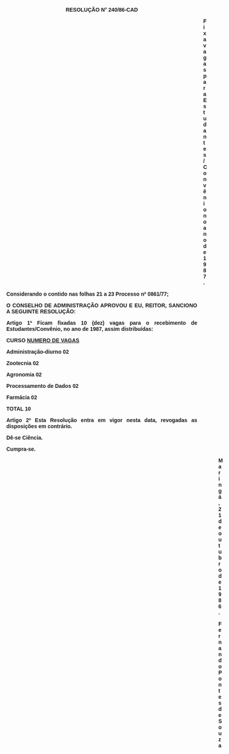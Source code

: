 <BODY>

<B><FONT FACE="Arial"><P ALIGN="CENTER">RESOLU&Ccedil;&Atilde;O N° 240/86-CAD</P>
<P ALIGN="CENTER"></P><DIR>
<DIR>
<DIR>
<DIR>
<DIR>
<DIR>
<DIR>
<DIR>
<DIR>
<DIR>
<DIR>
<DIR>
<DIR>

</B><P ALIGN="JUSTIFY">Fixa vagas para Estudantes/Conv&ecirc;nio no ano de 1987.</P></DIR>
</DIR>
</DIR>
</DIR>
</DIR>
</DIR>
</DIR>
</DIR>
</DIR>
</DIR>
</DIR>
</DIR>
</DIR>

<P ALIGN="JUSTIFY">Considerando o contido nas folhas 21 a 23 Processo nº 0861/77;</P>
<P ALIGN="JUSTIFY"></P>
<B><P ALIGN="JUSTIFY">O CONSELHO DE ADMINISTRA&Ccedil;&Atilde;O APROVOU E EU, REITOR, SANCIONO A SEGUINTE RESOLU&Ccedil;&Atilde;O:</P>
</B><P ALIGN="JUSTIFY"></P>
<B><P ALIGN="JUSTIFY">Artigo 1º</B>  Ficam fixadas 10 (dez) vagas para o recebimento de Estudantes/Conv&ecirc;nio, no ano de 1987, assim distribu&iacute;das:</P>
<P ALIGN="JUSTIFY">CURSO&#9;&#9;&#9;&#9;&#9;&#9;<U>NUMERO DE VAGAS</P>
</U><P ALIGN="JUSTIFY">Administra&ccedil;&atilde;o-diurno&#9;&#9;&#9;&#9;&#9;02</P>
<P ALIGN="JUSTIFY">Zootecnia&#9;&#9;&#9;&#9;&#9;&#9;&#9;02</P>
<P ALIGN="JUSTIFY">Agronomia&#9;&#9;&#9;&#9;&#9;&#9;&#9;02</P>
<P ALIGN="JUSTIFY">Processamento de Dados&#9;&#9;&#9;&#9;&#9;02</P>
<P ALIGN="JUSTIFY">Farm&aacute;cia&#9;&#9;&#9;&#9;&#9;&#9;&#9;02</P>
<P ALIGN="JUSTIFY">TOTAL&#9;&#9;&#9;&#9;&#9;&#9;&#9;10</P>
<B><P ALIGN="JUSTIFY">Artigo 2º</B>  Esta Resolu&ccedil;&atilde;o entra em vigor nesta data, revogadas as disposi&ccedil;&otilde;es em contr&aacute;rio.</P>
<P ALIGN="JUSTIFY">D&ecirc;-se Ci&ecirc;ncia.</P>
<P ALIGN="JUSTIFY">Cumpra-se.</P>
<P ALIGN="JUSTIFY"></P><DIR>
<DIR>
<DIR>
<DIR>
<DIR>
<DIR>
<DIR>
<DIR>
<DIR>
<DIR>
<DIR>
<DIR>
<DIR>
<DIR>

<P ALIGN="JUSTIFY">Maring&aacute;, 21 de outubro de 1986.</P>
<P ALIGN="JUSTIFY"></P>
<P ALIGN="JUSTIFY">Fernando Pontes de Souza</P>
<P ALIGN="JUSTIFY"></P></DIR>
</DIR>
</DIR>
</DIR>
</DIR>
</DIR>
</DIR>
</DIR>
</DIR>
</DIR>
</DIR>
</DIR>
</DIR>
</DIR>
</FONT></BODY>

